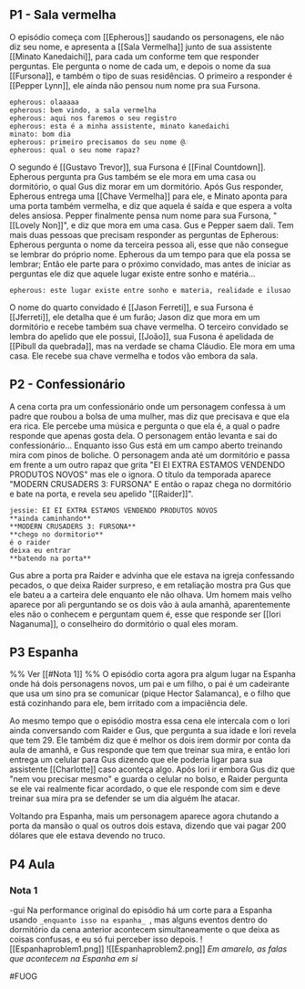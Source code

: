 ## P1 - Sala vermelha

O episódio começa com [[Epherous]] saudando os personagens, ele não diz seu nome, e apresenta a [[Sala Vermelha]] junto de sua assistente [[Minato Kanedaichi]], para cada um conforme tem que responder perguntas. Ele pergunta o nome de cada um, e depois o nome da sua [[Fursona]], e também o tipo de suas residências.
O primeiro a responder é [[Pepper Lynn]], ele ainda não pensou num nome pra sua Fursona.
```
epherous: olaaaaa
epherous: bem vindo, a sala vermelha
epherous: aqui nos faremos o seu registro
epherous: esta é a minha assistente, minato kanedaichi
minato: bom dia
epherous: primeiro precisamos do seu nome @☄
epherous: qual o seu nome rapaz?
```

O segundo é [[Gustavo Trevor]], sua Fursona é [[Final Countdown]].
Epherous pergunta pra Gus também se ele mora em uma casa ou dormitório, o qual Gus diz morar em um dormitório.
Após Gus responder, Epherous entrega uma [[Chave Vermelha]] para ele, e Minato aponta para uma porta também vermelha, e diz que aquela é saída e que espera a volta deles ansiosa.
Pepper finalmente pensa num nome para sua Fursona, "[[Lovely Non]]", e diz que mora em uma casa.
Gus e Pepper saem dali.
Tem mais duas pessoas que precisam responder as perguntas de Epherous:
Epherous pergunta o nome da terceira pessoa ali, esse que não consegue se lembrar do próprio nome. Epherous da um tempo para que ela possa se lembrar; Então ele parte para o próximo convidado, mas antes de iniciar as perguntas ele diz que aquele lugar existe entre sonho e matéria...
```
epherous: este lugar existe entre sonho e materia, realidade e ilusao
```

O nome do quarto convidado é [[Jason Ferreti]], e sua Fursona é [[Jferreti]], ele detalha que é um furão; Jason diz que mora em um dormitório e recebe também sua chave vermelha.
O terceiro convidado se lembra do apelido que ele possui, [[João]], sua Fusona é apelidada de [[Pibull da quebrada]], mas na verdade se chama Cláudio. Ele mora em uma casa.
Ele recebe sua chave vermelha e todos vão embora da sala.

## P2 - Confessionário

A cena corta pra um confessionário onde um personagem confessa à um padre que roubou a bolsa de uma mulher, mas diz que precisava e que ela era rica. Ele percebe uma música e pergunta o que ela é, a qual o padre responde que apenas gosta dela.
O personagem então levanta e sai do confessionário...
Enquanto isso Gus está em um campo aberto treinando mira com pinos de boliche.
O personagem anda até um dormitório e passa em frente a um outro rapaz que grita "EI EI EXTRA ESTAMOS VENDENDO PRODUTOS NOVOS" mas ele o ignora.
O título da temporada aparece "MODERN CRUSADERS 3: FURSONA"
E então o rapaz chega no dormitório e bate na porta, e revela seu apelido "[[Raider]]".
```
jessie: EI EI EXTRA ESTAMOS VENDENDO PRODUTOS NOVOS
**ainda caminhando**
**MODERN CRUSADERS 3: FURSONA**
**chego no dormitorio**
é o raider
deixa eu entrar
**batendo na porta**
```

Gus abre a porta pra Raider e advinha que ele estava na igreja confessando pecados, o que deixa Raider surpreso, e em retaliação mostra pra Gus que ele bateu a a carteira dele enquanto ele não olhava. 
Um homem mais velho aparece por ali perguntando se os dois vão à aula amanhã, aparentemente eles não o conhecem e perguntam quem é, esse que responde ser [[Iori Naganuma]], o conselheiro do dormitório o qual eles moram.

## P3 Espanha
%% Ver [[#Nota 1]] %%
O episódio corta agora pra algum lugar na Espanha onde há dois personagens novos, um pai e um filho, o pai é um cadeirante que usa um sino pra se comunicar (pique Hector Salamanca), e o filho que está cozinhando para ele, bem irritado com a impaciência dele.

Ao mesmo tempo que o episódio mostra essa cena ele intercala com o Iori ainda conversando com Raider e Gus, que pergunta a sua idade e Iori revela que tem 29.
Ele também diz que é melhor os dois irem dormir por conta da aula de amanhã, e Gus responde que tem que treinar sua mira, e então Iori entrega um celular para Gus dizendo que ele poderia ligar para sua assistente [[Charlotte]] caso aconteça algo.
Após Iori ir embora Gus diz que "nem vou precisar mesmo" e guarda o celular no bolso, e Raider pergunta se ele vai realmente ficar acordado, o que ele responde com sim e deve treinar sua mira pra se defender se um dia alguém lhe atacar.

Voltando pra Espanha, mais um personagem aparece agora chutando a porta da mansão o qual os outros dois estava, dizendo que vai pagar 200 dólares que ele estava devendo no truco.

## P4 Aula


### Nota 1
-gui
Na performance original do episódio há um corte para a Espanha usando ``_enquanto isso na espanha_ ``, mas alguns eventos dentro do dormitório da cena anterior acontecem simultaneamente o que deixa as coisas confusas, e eu só fui perceber isso depois.
![[Espanhaproblem1.png]]
![[Espanhaproblem2.png]]
_Em amarelo, as falas que acontecem na Espanha em si_


#FUOG